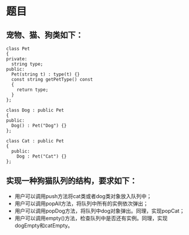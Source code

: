 # 题目
## 宠物、猫、狗类如下：
```
class Pet
{
private:
  string type;
public:
  Pet(string t) : type(t) {}
  const string getPetType() const
  {
    return type;
  }
};

class Dog : public Pet
{
public:
  Dog() : Pet("Dog") {}
};

class Cat : public Pet
{
  public:
    Dog : Pet("Cat") {}
};
```
## 实现一种狗猫队列的结构，要求如下：
- 用户可以调用push方法将cat类或者dog类对象放入队列中；
- 用户可以调用popAll方法，将队列中所有的实例依次弹出；
- 用户可以调用popDog方法，将队列中dog对象弹出。同理，实现popCat；
- 用户可以调用empty()方法，检查队列中是否还有实例。同理，实现dogEmpty和catEmpty。
